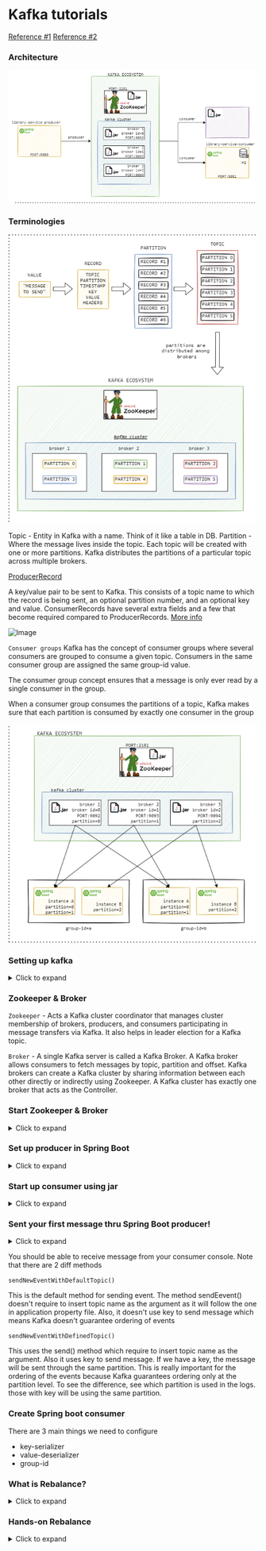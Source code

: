 # Kafka tutorials

[Reference #1](https://www.udemy.com/course/spring-boot-microservices-and-spring-cloud/)
[Reference #2](https://www.udemy.com/course/kafka-fundamentals-for-java-developers/)

### Architecture

![Image](src/main/resources/kafka-architecture.png)

### Terminologies

![Image](src/main/resources/record-partition-topic.png)

Topic - Entity in Kafka with a name. Think of it like a table in DB.
Partition - Where the message lives inside the topic. Each topic will be created with one or more partitions. Kafka distributes the partitions of a particular topic across multiple brokers. 

[ProducerRecord](https://kafka.apache.org/23/javadoc/org/apache/kafka/clients/producer/ProducerRecord.html)

A key/value pair to be sent to Kafka. This consists of a topic name to which the record is being sent, an optional partition number, and an optional key and value. ConsumerRecords have several extra fields and a few that become required compared to ProducerRecords.
[More info](https://lankydan.dev/intro-to-kafka-consumers)


![Image](https://lankydan.dev/static/afe807fbb5018fd70077474651a5039e/fbf9a/kafka-consumer-record-vs-producer-record.png)

`Consumer groups`
Kafka has the concept of consumer groups where several consumers are grouped to consume a given topic. Consumers in the same consumer group are assigned the same group-id value.

The consumer group concept ensures that a message is only ever read by a single consumer in the group.

When a consumer group consumes the partitions of a topic, Kafka makes sure that each partition is consumed by exactly one consumer in the group

![Image](src/main/resources/consumer-group.png)

### Setting up kafka

<details>
<summary>Click to expand</summary><br>

1. Download Kafka BINARY file from `https://kafka.apache.org/downloads`
2. If you are using Windows, use cmd and run `tar -xvzf kafka-3.3.1-src.tgz`
3. Rename the folder to shorter name (for Windows)
4. List of command can be
   found [HERE](https://github.com/dilipsundarraj1/kafka-for-developers-using-spring-boot/blob/master/SetUpKafka.md)

</details>

### Zookeeper & Broker

`Zookeeper` - Acts a Kafka cluster coordinator that manages cluster membership of brokers, producers, and consumers
participating in message transfers via Kafka. It also helps in leader election for a Kafka topic.

`Broker` - A single Kafka server is called a Kafka Broker. A Kafka broker allows consumers to fetch messages by topic,
partition and offset. Kafka brokers can create a Kafka cluster by sharing information between each other directly or
indirectly using Zookeeper. A Kafka cluster has exactly one broker that acts as the Controller.

### Start Zookeeper & Broker

<details>
<summary>Click to expand</summary><br>

1. Start up the Zookeeper. in bin/windows run:

    zookeeper-server-start.bat ..\..\config\zookeeper.properties

Start up the Kafka Broker. We will run THREE brokers based on our own server properties

2. Copy server.properties in /config & rename as follows
3. Add/change this properties

    `server-1.properties`
    broker.id=0
    listeners=PLAINTEXT://localhost:9092
    auto.create.topics.enable=false
    log.dirs=/tmp/kafka-logs-1

    `server-2.properties`
    broker.id=1
    listeners=PLAINTEXT://localhost:9093
    auto.create.topics.enable=false
    log.dirs=/tmp/kafka-logs-2

    `server-3.properties`
    broker.id=2
    listeners=PLAINTEXT://localhost:9094
    auto.create.topics.enable=false
    log.dirs=/tmp/kafka-logs-3

4. In bin/windows folder run this to start brokers:

    kafka-server-start.bat ..\..\config\server-1.properties
    kafka-server-start.bat ..\..\config\server-2.properties
    kafka-server-start.bat ..\..\config\server-3.properties

</details>

### Set up producer in Spring Boot

<details>
<summary>Click to expand</summary><br>

1. Create endpoint
2. Create topic - library-events

</details>

### Start up consumer using jar

<details>
<summary>Click to expand</summary><br>

In bin/windows folder run this to start consumer:  
Without key:

    kafka-console-producer.bat --bootstrap-server localhost:9092 --topic library-events

</details>

### Sent your first message thru Spring Boot producer!

<details>
<summary>Click to expand</summary><br>

POST `http://localhost:8080/v1/libraryevent`

    {
        "libraryEventId":null,
        "book":{
            "bookId":2,
            "bookName":"abc",
            "bookAuthor":"zzzfff"
        }
    }
Postman collections: [Click here](src/main/resources/kafka-tutorials.postman_collection.json)
</details>

You should be able to receive message from your consumer console. Note that there are 2 diff methods

    sendNewEventWithDefaultTopic()

This is the default method for sending event. The method sendEevent() doesn't require to insert topic name as the argument as it will follow the one in application property file. Also, it doesn't use key to send message which means Kafka doesn't guarantee ordering of events

    sendNewEventWithDefinedTopic()

This uses the send() method which require to insert topic name as the argument. Also it uses key to send message. If we have a key, the message will be sent through the same partition. This is really important for the ordering of the events because Kafka guarantees ordering only at the partition level. To see the difference, see which partition is used in the logs. those with key will be using the same partition.

### Create Spring boot consumer

There are 3 main things we need to configure

- key-serializer
- value-deserializer
- group-id

### What is Rebalance?

<details>
<summary>Click to expand</summary><br>
Rebalance is the re-assignment of partition ownership among consumers within a given consumer group. Remember that every consumer in a consumer group is assigned one or more topic partitions exclusively.

A Rebalance happens when:

- a consumer JOINS the group
- a consumer SHUTS DOWN cleanly
- a consumer is considered DEAD by the group coordinator. This may happen after a crash or when the consumer is busy with
a long-running processing, which means that no heartbeats has been sent in the meanwhile by the consumer to the group
coordinator within the configured session interval
- new partitions are added  

Being a group coordinator (one of the brokers in the cluster) and a group leader (the first consumer that joins a group)
designated for a consumer group, Rebalance can be more or less described as follows:

- the leader receives a list of all consumers in the group from the group coordinator (this will include all consumers
that sent a heartbeat recently and which are therefore considered alive) and is responsible for assigning a subset of
partitions to each consumer.
- After deciding on the partition assignment (Kafka has a couple built-in partition assignment policies), the group leader
sends the list of assignments to the group coordinator, which sends this information to all the consumers.

[More info](https://stackoverflow.com/questions/30988002/what-does-rebalancing-mean-in-apache-kafka-context)
</details>

### Hands-on Rebalance
<details>
<summary>Click to expand</summary><br>
Create 2 instance of the same consumer service, start the app and check the logs of the assigned partition.

2 things will happen:

the 1st instance will show (part of)

    Revoke previously assigned partitions
    protocol='range'
    Adding newly assigned partitions: library-events-1, library-events-0
the 2nd instance will show

    Adding newly assigned partitions: library-events-2

Since we have 3 brokers running, it will be distributed among the 2 instances.

</details>
